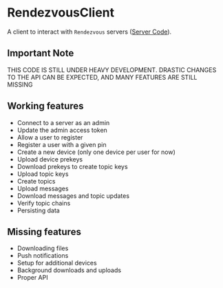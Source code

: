 # RendezvousClient

A client to interact with `Rendezvous` servers ([Server Code](https:/github.com/christophhagen/RendezvousServer)).

## Important Note

THIS CODE IS STILL UNDER HEAVY DEVELOPMENT. DRASTIC CHANGES TO THE API CAN BE EXPECTED, AND MANY FEATURES ARE STILL MISSING

## Working features

- Connect to a server as an admin
- Update the admin access token
- Allow a user to register
- Register a user with a given pin
- Create a new device (only one device per user for now)
- Upload device prekeys
- Download prekeys to create topic keys
- Upload topic keys
- Create topics
- Upload messages
- Download messages and topic updates
- Verify topic chains
- Persisting data

## Missing features

- Downloading files
- Push notifications
- Setup for additional devices
- Background downloads and uploads
- Proper API
